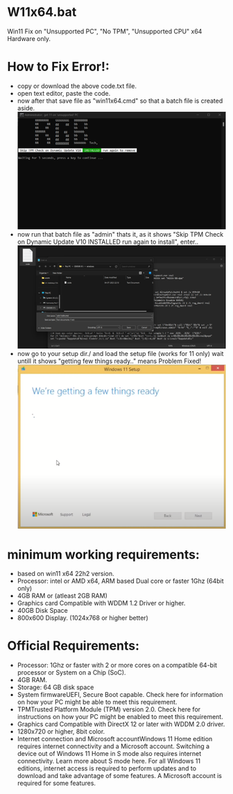 # W11x64.bat
Win11 Fix on "Unsupported PC", "No TPM", "Unsupported CPU" x64 Hardware only. 

# How to Fix Error!:
- copy or download the above code.txt file.
- open text editor, paste the code.
- now after that save file as "win11x64.cmd" so that a batch file is created aside.
  ![batch](./doc/batch.png)
- now run that batch file as "admin" thats it, as it shows "Skip TPM Check on Dynamic Update V10  INSTALLED  run again to install", enter..
  ![shot](./doc/shot.png)
- now go to your setup dir./ and load the setup file (works for 11 only) wait untill it shows "getting few things ready.." means Problem Fixed!
  ![getstarted](./doc/getstarted.png)


# minimum working requirements:
- based on win11 x64 22h2 version.
- Processor: intel or AMD x64, ARM based Dual core or faster 1Ghz (64bit only)
- 4GB RAM or (atleast 2GB RAM)
- Graphics card Compatible with WDDM 1.2 Driver or higher. 
- 40GB Disk Space
- 800x600 Display. (1024x768 or higher better)

# Official Requirements:
- Processor: 1Ghz or faster with 2 or more cores on a compatible 64-bit processor or System on a Chip (SoC).
- 4GB RAM.
- Storage: 64 GB disk space
- System firmwareUEFI, Secure Boot capable. Check here for information on how your PC might be able to meet this requirement.
- TPMTrusted Platform Module (TPM) version 2.0. Check here for instructions on how your PC might be enabled to meet this requirement.
- Graphics card Compatible with DirectX 12 or later with WDDM 2.0 driver.
- 1280x720 or higher, 8bit color.
- Internet connection and Microsoft accountWindows 11 Home edition requires internet connectivity and a Microsoft account. Switching a device out of Windows 11 Home in S mode also requires internet connectivity. Learn more about S mode here. For all Windows 11 editions, internet access is required to perform updates and to download and take advantage of some features. A Microsoft account is required for some features.
